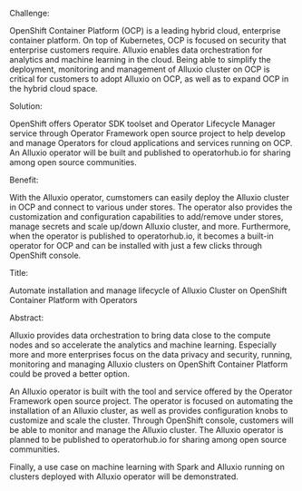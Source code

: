 
Challenge:

OpenShift Container Platform (OCP) is a leading hybrid cloud, enterprise container platform. On top of Kubernetes, OCP is focused on security that enterprise customers require. Alluxio enables data orchestration for analytics and machine learning in the cloud. Being able to simplify the deployment, monitoring and management of Alluxio cluster on OCP is critical for customers to adopt Alluxio on OCP, as well as to expand OCP in the hybrid cloud space.

Solution:

OpenShift offers Operator SDK toolset and Operator Lifecycle Manager service through Operator Framework open source project to help develop and manage Operators for cloud applications and services running on OCP. An Alluxio operator will be built and published to operatorhub.io for sharing among open source communities. 

Benefit:

With the Alluxio operator, cumstomers can easily deploy the Alluxio cluster in OCP and connect to various under stores. The operator also provides the customization and configuration capabilities to add/remove under stores, manage secrets and scale up/down Alluxio cluster, and more. Furthermore, when the operator is published to operatorhub.io, it becomes a built-in operator for OCP and can be installed with just a few clicks through OpenShift console.

Title:

Automate installation and manage lifecycle of Alluxio Cluster on OpenShift Container Platform with Operators

Abstract:

Alluxio provides data orchestration to bring data close to the compute nodes and so accelerate the analytics and machine learning. Especially more and more enterprises focus on the data privacy and security, running, monitoring and managing Alluxio clusters on OpenShift Container Platform could be proved a better option. 

An Alluxio operator is built with the tool and service offered by the Operator Framework open source project. The operator is focused on automating the installation of an Alluxio cluster, as well as provides configuration knobs to customize and scale the cluster. Through OpenShift console, customers will be able to monitor and manage the Alluxio cluster. The Alluxio operator is planned to be published to operatorhub.io for sharing among open source communities. 

Finally, a use case on machine learning with Spark and Alluxio running on clusters deployed with Alluxio operator will be demonstrated.
